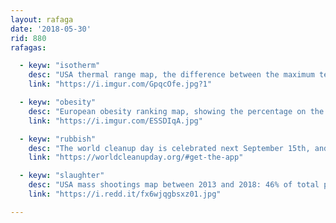 ```yaml
---
layout: rafaga
date: '2018-05-30'
rid: 880
rafagas:

  - keyw: "isotherm"
    desc: "USA thermal range map, the difference between the maximum temperature in summer and the lowest during winter"
    link: "https://i.imgur.com/GpqcOfe.jpg?1"

  - keyw: "obesity"
    desc: "European obesity ranking map, showing the percentage on the adult population"
    link: "https://i.imgur.com/ESSDIqA.jpg"

  - keyw: "rubbish"
    desc: "The world cleanup day is celebrated next September 15th, and you can download a mobile app to locate all the rubbish you collect"
    link: "https://worldcleanupday.org/#get-the-app"

  - keyw: "slaughter"
    desc: "USA mass shootings map between 2013 and 2018: 46% of total population lives less than an hour of any of these locations"
    link: "https://i.redd.it/fx6wjqgbsxz01.jpg"

---
```

